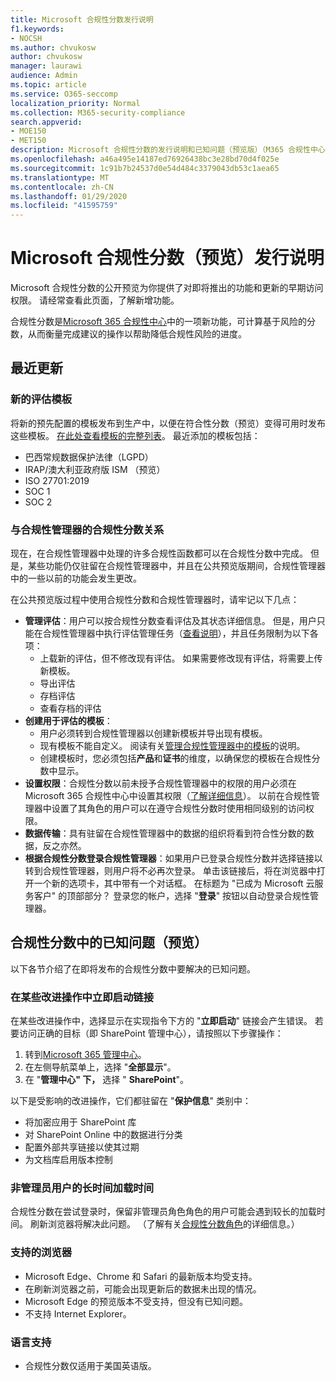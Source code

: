 ```yaml
---
title: Microsoft 合规性分数发行说明
f1.keywords:
- NOCSH
ms.author: chvukosw
author: chvukosw
manager: laurawi
audience: Admin
ms.topic: article
ms.service: O365-seccomp
localization_priority: Normal
ms.collection: M365-security-compliance
search.appverid:
- MOE150
- MET150
description: Microsoft 合规性分数的发行说明和已知问题（预览版）（M365 合规性中心中的一项功能，可帮助简化和自动化风险评估）。
ms.openlocfilehash: a46a495e14187ed76926438bc3e28bd70d4f025e
ms.sourcegitcommit: 1c91b7b24537d0e54d484c3379043db53c1aea65
ms.translationtype: MT
ms.contentlocale: zh-CN
ms.lasthandoff: 01/29/2020
ms.locfileid: "41595759"
---
```

# <a name="microsoft-compliance-score-preview-release-notes"></a>Microsoft 合规性分数（预览）发行说明

Microsoft 合规性分数的公开预览为你提供了对即将推出的功能和更新的早期访问权限。 请经常查看此页面，了解新增功能。

合规性分数是[Microsoft 365 合规性中心](microsoft-365-compliance-center.md)中的一项新功能，可计算基于风险的分数，从而衡量完成建议的操作以帮助降低合规性风险的进度。

## <a name="whats-new"></a>最近更新

### <a name="new-templates-for-assessments"></a>新的评估模板

将新的预先配置的模板发布到生产中，以便在符合性分数（预览）变得可用时发布这些模板。 [在此处查看模板的完整列表](compliance-score.md#templates)。 最近添加的模板包括：

- 巴西常规数据保护法律（LGPD）
- IRAP/澳大利亚政府版 ISM （预览）
- ISO 27701:2019
- SOC 1
- SOC 2

### <a name="compliance-score-relationship-to-compliance-manager"></a>与合规性管理器的合规性分数关系

现在，在合规性管理器中处理的许多合规性函数都可以在合规性分数中完成。 但是，某些功能仍仅驻留在合规性管理器中，并且在公共预览版期间，合规性管理器中的一些以前的功能会发生更改。 

在公共预览版过程中使用合规性分数和合规性管理器时，请牢记以下几点：

- **管理评估**：用户可以按合规性分数查看评估及其状态详细信息。 但是，用户只能在合规性管理器中执行评估管理任务（[查看说明](working-with-compliance-manager.md#assessments)），并且任务限制为以下各项：
    - 上载新的评估，但不修改现有评估。 如果需要修改现有评估，将需要上传新模板。
    - 导出评估
    - 存档评估
    - 查看存档的评估
 - **创建用于评估的模板**： 
   - 用户必须转到合规性管理器以创建新模板并导出现有模板。 
   - 现有模板不能自定义。 阅读有关[管理合规性管理器中的模板](working-with-compliance-manager.md#templates)的说明。
   - 创建模板时，您必须包括**产品**和**证书**的维度，以确保您的模板在合规性分数中显示。
 - **设置权限**：合规性分数以前未授予合规性管理器中的权限的用户必须在 Microsoft 365 合规性中心中设置其权限（[了解详细信息](compliance-score-setup.md#set-user-permissions-and-assign-roles)）。 以前在合规性管理器中设置了其角色的用户可以在遵守合规性分数时使用相同级别的访问权限。
- **数据传输**：具有驻留在合规性管理器中的数据的组织将看到符合性分数的数据，反之亦然。
- **根据合规性分数登录合规性管理器**：如果用户已登录合规性分数并选择链接以转到合规性管理器，则用户将不必再次登录。 单击该链接后，将在浏览器中打开一个新的选项卡，其中带有一个对话框。 在标题为 "已成为 Microsoft 云服务客户" 的顶部部分？ 登录您的帐户，选择 "**登录**" 按钮以自动登录合规性管理器。

## <a name="known-issues-in-compliance-score-preview"></a>合规性分数中的已知问题（预览）

以下各节介绍了在即将发布的合规性分数中要解决的已知问题。

### <a name="launch-now-links-in-certain-improvement-actions"></a>在某些改进操作中立即启动链接

在某些改进操作中，选择显示在实现指令下方的 "**立即启动**" 链接会产生错误。 若要访问正确的目标（即 SharePoint 管理中心），请按照以下步骤操作：

1. 转到[Microsoft 365 管理中心](https://admin.microsoft.com)。
2. 在左侧导航菜单上，选择 "**全部显示**"。
3. 在 "**管理中心" 下，** 选择 " **SharePoint**"。

以下是受影响的改进操作，它们都驻留在 "**保护信息**" 类别中：
  - 将加密应用于 SharePoint 库
  - 对 SharePoint Online 中的数据进行分类
  - 配置外部共享链接以使其过期
  - 为文档库启用版本控制

### <a name="long-load-times-for-non-admin-users"></a>非管理员用户的长时间加载时间
合规性分数在尝试登录时，保留非管理员角色角色的用户可能会遇到较长的加载时间。 刷新浏览器将解决此问题。 （了解有关[合规性分数角色](compliance-score-setup.md#set-user-permissions-and-assign-roles)的详细信息。）

### <a name="supported-browsers"></a>支持的浏览器

- Microsoft Edge、Chrome 和 Safari 的最新版本均受支持。
- 在刷新浏览器之前，可能会出现更新后的数据未出现的情况。
- Microsoft Edge 的预览版本不受支持，但没有已知问题。
- 不支持 Internet Explorer。
 
### <a name="language-support"></a>语言支持

- 合规性分数仅适用于美国英语版。